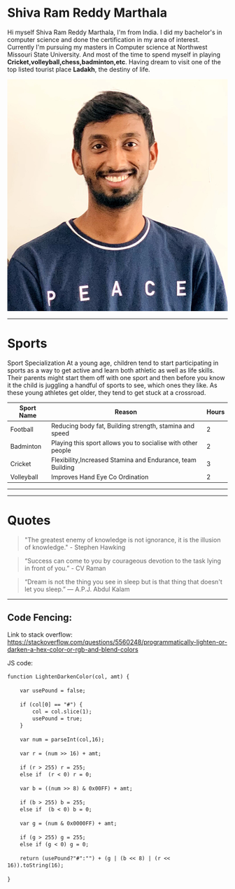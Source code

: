 # Shiva Ram Reddy Marthala
Hi myself Shiva Ram Reddy Marthala, I'm from India. I did my bachelor's in computer science and done the certification in my area of interest. Currently I'm pursuing my masters in Computer science at Northwest Missouri State University. And most of the time to spend myself in playing __Cricket,volleyball,chess,badminton,etc__. Having dream to visit one of the top listed tourist place **Ladakh**, the destiny of life.  

![myimage](images/my_image.jpg.jpg)

****

# Sports
Sport Specialization At a young age, children tend to start participating in sports as a way to get active and learn both athletic as well as life skills. Their parents might start them off with one sport and then before you know it the child is juggling a handful of sports to see, which ones they like. As these young athletes get older, they tend to get stuck at a crossroad.

|Sport Name|Reason|Hours|
|----------|------|-----|
|Football|Reducing body fat, Building strength, stamina and speed|2|
|Badminton|Playing this sport allows you to socialise with other people|2|
|Cricket|Flexibility,Increased Stamina and Endurance, team Building|3|
|Volleyball|Improves Hand Eye Co Ordination|2|

****
****

# Quotes

>"The greatest enemy of knowledge is not ignorance, it is the illusion of knowledge." - Stephen Hawking

>“Success can come to you by courageous devotion to the task lying in front of you.” - CV Raman

>“Dream is not the thing you see in sleep but is that thing that doesn't let you sleep.”
― A.P.J. Abdul Kalam

****

## Code Fencing:

Link to stack overflow:
https://stackoverflow.com/questions/5560248/programmatically-lighten-or-darken-a-hex-color-or-rgb-and-blend-colors

JS code:
```
function LightenDarkenColor(col, amt) {
  
    var usePound = false;
  
    if (col[0] == "#") {
        col = col.slice(1);
        usePound = true;
    }
 
    var num = parseInt(col,16);
 
    var r = (num >> 16) + amt;
 
    if (r > 255) r = 255;
    else if  (r < 0) r = 0;
 
    var b = ((num >> 8) & 0x00FF) + amt;
 
    if (b > 255) b = 255;
    else if  (b < 0) b = 0;
 
    var g = (num & 0x0000FF) + amt;
 
    if (g > 255) g = 255;
    else if (g < 0) g = 0;
 
    return (usePound?"#":"") + (g | (b << 8) | (r << 16)).toString(16);
  
}







